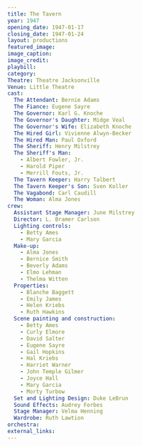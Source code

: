 ```yaml
---
title: The Tavern
year: 1947
opening_date: 1947-01-17
closing_date: 1947-01-24
layout: productions
featured_image: 
image_caption:
image_credit:
playbill: 
category: 
Theatre: Theatre Jacksonville
Venue: Little Theatre
cast:
  The Attendant: Bernie Adams
  The Fiance: Eugene Sayre
  The Governor: Karl G. Knoche
  The Governor's Daughter: Midge Veal
  The Governor's Wife: Elizabeth Knoche
  The Hired Girl: Vivienne Alwyn-Becker
  The Hired Man: Paul Oxford
  The Sheriff: Henry Milstrey
  The Sheriff's Man:
    - Albert Fowler, Jr.
    - Harold Piper
    - Merrill Fouts, Jr.
  The Tavern Keeper: Harry Talbert
  The Tavern Keeper's Son: Sven Koller
  The Vagabond: Carl Caudill
  The Woman: Alma Jones
crew:
  Assistant Stage Manager: June Milstrey
  Director: L. Bramer Carlson
  Lighting controls:
    - Betty Ames
    - Mary Garcia
  Make-up:
    - Alma Jones
    - Bernice Smith
    - Beverly Adams
    - Elmo Lehman
    - Thelma Witten
  Properties:
    - Blanche Baggett
    - Emily James
    - Helen Kriebs
    - Ruth Hawkins
  Scene painting and construction:
    - Betty Ames
    - Curly Elmore
    - David Salter
    - Eugene Sayre
    - Gail Hopkins
    - Hal Kriebs
    - Harriet Warner
    - John Temple Gilmer
    - Joyce Hall
    - Mary Garcia
    - Morty Turbow
  Set and Lighting Design: Duke LeBrun
  Sound Effects: Audrey Forbes
  Stage Manager: Velma Henning
  Wardrobe: Ruth Lawtion
orchestra:
external_links:
---
```


